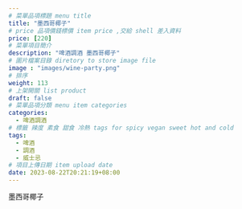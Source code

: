 ```yaml
---
# 菜單品項標題 menu title 
title: "墨西哥椰子"
# price 品項價錢標價 item price ,交給 shell 差入資料
price: [220] 
# 菜單項目簡介 
description: "啤酒調酒 墨西哥椰子"
# 圖片檔案目錄 diretory to store image file
image : "images/wine-party.png"
# 排序
weight: 113 
# 上架開關 list product 
draft: false
# 菜單品項分類 menu item categories 
categories:
  - 啤酒調酒 
# 標籤 辣度 素食 甜食 冷熱 tags for spicy vegan sweet hot and cold 
tags:
  - 啤酒
  - 調酒 
  - 威士忌
# 項目上傳日期 item upload date 
date: 2023-08-22T20:21:19+08:00
---
```


 墨西哥椰子
